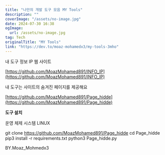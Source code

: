 ```yaml
---
title: "나만의 개발 도구 모음 MY Tools"
description: ""
coverImage: "/assets/no-image.jpg"
date: 2024-07-30 16:38
ogImage: 
  url: /assets/no-image.jpg
tag: Tech
originalTitle: "MY Tools"
link: "https://dev.to/moaz-mohamedx3/my-tools-3mho"
---
```



내 도구 정보 IP 웹 사이트

[https://github.com/MoazMohamed891/INFO_IP](https://github.com/MoazMohamed891/INFO_IP)

내 도구는 사이트의 숨겨진 페이지를 제공해요

[https://github.com/MoazMohamed891/Page_hidde](https://github.com/MoazMohamed891/Page_hidde)

<div class="content-ad"></div>

**도구 설치**

운영 체제 시스템 LINUX


git clone https://github.com/MoazMohamed891/Page_hidde
cd Page_hidde
pip3 install -r requirements.txt
python3 Page_hidde.py


BY.Moaz_Mohmedx3